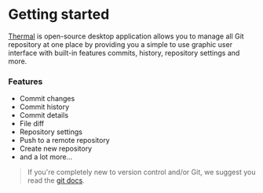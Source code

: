 # Getting started

[Thermal](/) is open-source desktop application allows you to manage all Git repository at one place by providing you a simple to use graphic user interface with built-in features commits, history, repository settings and more.

### Features

- Commit changes
- Commit history
- Commit details
- File diff
- Repository settings
- Push to a remote repository
- Create new repository
- and a lot more...

> If you're completely new to version control and/or Git, we suggest you read the [git docs](https://git-scm.com/).

